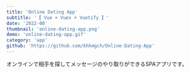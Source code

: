 ```yaml
---
title: 'Online Dating App'
subtitle: '【 Vue + Vuex + Vuetify 】'
date: '2022-08'
thumbnail: 'online-dating-app.png'
demo: 'online-dating-app.gif'
category: 'app'
github: 'https://github.com/khkmgch/Online-Dating-App'
---
```


オンラインで相手を探してメッセージのやり取りができるSPAアプリです。
